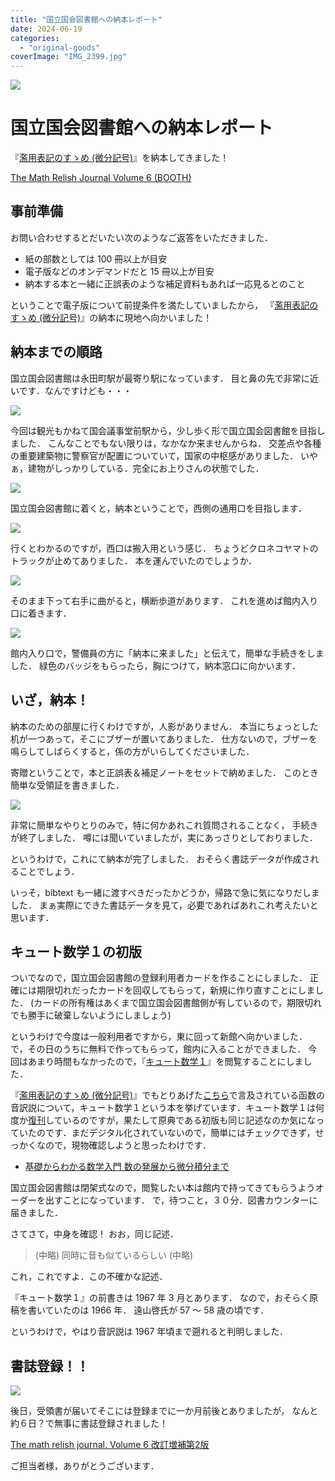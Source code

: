 ```yaml
---
title: "国立国会図書館への納本レポート"
date: 2024-06-19
categories: 
  - "original-goods"
coverImage: "IMG_2399.jpg"
---
```


![](images/IMG_2399.jpg)

# 国立国会図書館への納本レポート

『[濫用表記のすゝめ (微分記号)](https://mathrelish.booth.pm/items/5738559)』を納本してきました！

[The Math Relish Journal Volume 6 (BOOTH)](https://mathrelish.booth.pm/items/5738559)

## 事前準備

お問い合わせするとだいたい次のようなご返答をいただきました．

- 紙の部数としては 100 冊以上が目安
- 電子版などのオンデマンドだと 15 冊以上が目安
- 納本する本と一緒に正誤表のような補足資料もあれば一応見るとのこと

ということで電子版について前提条件を満たしていましたから， 『[濫用表記のすゝめ (微分記号)](https://mathrelish.booth.pm/items/5738559)』の納本に現地へ向かいました！

## 納本までの順路

国立国会図書館は永田町駅が最寄り駅になっています． 目と鼻の先で非常に近いです．なんですけども・・・

![](images/IMG_2395.jpg)

今回は観光もかねて国会議事堂前駅から，少し歩く形で国立国会図書館を目指しました． こんなことでもない限りは，なかなか来ませんからね． 交差点や各種の重要建築物に警察官が配置についていて，国家の中枢感がありました． いやぁ，建物がしっかりしている．完全にお上りさんの状態でした．

![](images/IMG_2396.jpg)

国立国会図書館に着くと，納本ということで，西側の通用口を目指します．

![](images/IMG_2398.jpg)

行くとわかるのですが，西口は搬入用という感じ． ちょうどクロネコヤマトのトラックが止めてありました． 本を運んでいたのでしょうか．

![](images/IMG_2400.jpg)

そのまま下って右手に曲がると，横断歩道があります． これを進めば館内入り口に着きます．

![](images/IMG_2401.jpg)

館内入り口で，警備員の方に「納本に来ました」と伝えて，簡単な手続きをしました． 緑色のバッジをもらったら，胸につけて，納本窓口に向かいます．

## いざ，納本！

納本のための部屋に行くわけですが，人影がありません． 本当にちょっとした机が一つあって，そこにブザーが置いてありました． 仕方ないので，ブザーを鳴らしてしばらくすると，係の方がいらしてくださいました．

寄贈ということで，本と正誤表＆補足ノートをセットで納めました． このとき簡単な受領証を書きました．

![](images/IMG_2420.jpg)

非常に簡単なやりとりのみで，特に何かあれこれ質問されることなく， 手続きが終了しました． 噂には聞いていましたが，実にあっさりとしておりました．

というわけで，これにて納本が完了しました． おそらく書誌データが作成されることでしょう．

いっそ，bibtext も一緒に渡すべきだったかどうか，帰路で急に気になりだしました． まぁ実際にできた書誌データを見て，必要であればあれこれ考えたいと思います．

## キュート数学１の初版

ついでなので，国立国会図書館の登録利用者カードを作ることにしました． 正確には期限切れだったカードを回収してもらって，新規に作り直すことにしました． (カードの所有権はあくまで国立国会図書館側が有しているので，期限切れでも勝手に破棄しないようにしましょう)

というわけで今度は一般利用者ですから，東に回って新館へ向かいました． で，その日のうちに無料で作ってもらって，館内に入ることができました． 今回はあまり時間もなかったので，『[キュート数学１](https://ndlsearch.ndl.go.jp/books/R100000002-I000007409012)』を閲覧することにしました．

『[濫用表記のすゝめ (微分記号)](https://mathrelish.booth.pm/items/5738559)』でもとりあげた[こちら](https://mmfftt.blogspot.com/2018/10/blog-post.html)で言及されている函数の音訳説について，キュート数学１という本を挙げています．キュート数学１は何度か[復刊](https://amzn.to/3KQdV8E)しているのですが，果たして原典である初版も同じ記述なのか気になっていたのです．まだデジタル化されていないので，簡単にはチェックできず，せっかくなので，現物確認しようと思ったわけです．

- [基礎からわかる数学入門 数の発展から微分積分まで](https://amzn.to/3KQdV8E)

国立国会図書館は閉架式なので，閲覧したい本は館内で持ってきてもらうようオーダーを出すことになっています． で，待つこと，３０分．図書カウンターに届きました．

さてさて，中身を確認！ おお，同じ記述．

> (中略) 同時に音も似ているらしい (中略)

これ，これですよ．この不確かな記述．

『キュート数学１』の前書きは 1967 年 3 月とあります． なので，おそらく原稿を書いていたのは 1966 年． 遠山啓氏が 57 ～ 58 歳の頃です．

というわけで，やはり音訳説は 1967 年頃まで遡れると判明しました．

## 書誌登録！！

![](images/IMG_2431.jpg)

後日，受領書が届いてそこには登録までに一か月前後とありましたが， なんと約６日？で無事に書誌登録されました！

[The math relish journal. Volume 6 改訂増補第2版](https://ndlsearch.ndl.go.jp/books/R100000002-I033536636)

ご担当者様，ありがとうございます．
